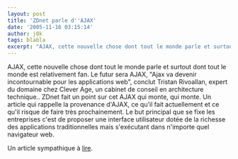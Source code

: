 ```yaml
---
layout: post
title: 'ZDnet parle d''AJAX'
date: '2005-11-16 03:15:14'
author: j0k
tags: blabla
excerpt: "AJAX, cette nouvelle chose dont tout le monde parle et surtout dont tout le monde est relativement fan. Le futur sera AJAX, \"Ajax va devenir incontournable pour les applications web\", conclut Tristan Rivoallan, expert du domaine chez Clever Age, un cabinet de conseil en architecture technique..     \nZDnet fait un point sur cet AJAX qui monte, qui monte. Un      …"
---
```


AJAX, cette nouvelle chose dont tout le monde parle et surtout dont tout le monde est relativement fan. Le futur sera AJAX, "Ajax va devenir incontournable pour les applications web", conclut Tristan Rivoallan, expert du domaine chez Clever Age, un cabinet de conseil en architecture technique..
ZDnet fait un point sur cet AJAX qui monte, qui monte. Un article qui rappelle la provenance d'AJAX, ce qu'il fait actuellement et ce qu'il risque de faire très prochainement. Le but principal que se fixe les entreprises c'est de proposer une interface utilisateur dotée de la richesse des applications traditionnelles mais s'exécutant dans n'importe quel navigateur web.

Un article sympathique à [lire](http://www.zdnet.fr/entreprise/service-informatique/poste-client/0,50007192,39286339,00.htm).
